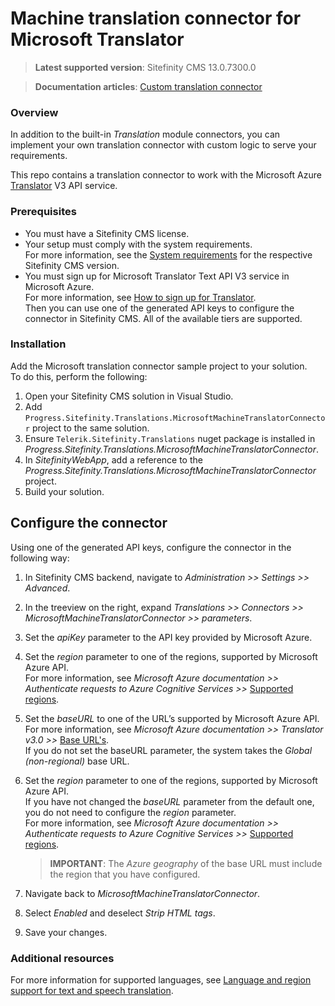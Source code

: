 Machine translation connector for Microsoft Translator
===========================================

>**Latest supported version**: Sitefinity CMS 13.0.7300.0

>**Documentation articles**: [Custom translation connector](http://www.progress.com/documentation/sitefinity-cms/custom-translation-connector)

### Overview
In addition to the built-in *Translation* module connectors, you can implement your own translation connector with custom logic to serve your requirements.

This repo contains a translation connector to work with the Microsoft Azure [Translator](https://azure.microsoft.com/en-us/services/cognitive-services/translator-text-api/) V3 API service. 

### Prerequisites
- You must have a Sitefinity CMS license.
- Your setup must comply with the system requirements.  
 For more information, see the [System requirements](https://docs.sitefinity.com/system-requirements) for the respective Sitefinity CMS version.
- You must sign up for Microsoft Translator Text API V3 service in Microsoft Azure.  
 For more information, see [How to sign up for Translator](https://docs.microsoft.com/en-us/azure/cognitive-services/translator/translator-text-how-to-signup).  
 Then you can use one of the generated API keys to configure the connector in Sitefinity CMS. All of the available tiers are supported.
 
### Installation
Add the Microsoft translation connector sample project to your solution.  
 To do this, perform the following:
1. Open your Sitefinity CMS solution in Visual Studio.
2. Add `Progress.Sitefinity.Translations.MicrosoftMachineTranslatorConnector` project to the same solution.
3. Ensure `Telerik.Sitefinity.Translations` nuget package is installed in _Progress.Sitefinity.Translations.MicrosoftMachineTranslatorConnector_.
4. In _SitefinityWebApp_, add a reference to the _Progress.Sitefinity.Translations.MicrosoftMachineTranslatorConnector_ project.
5. Build your solution.

## Configure the connector
Using one of the generated API keys, configure the connector in the following way:
1. In Sitefinity CMS backend, navigate to _Administration >> Settings >> Advanced_.
2. In the treeview on the right, expand _Translations >> Connectors >> MicrosoftMachineTranslatorConnector >> parameters_.
3. Set the _apiKey_ parameter to the API key provided by Microsoft Azure.
4. Set the _region_ parameter to one of the regions, supported by Microsoft Azure API.  
 For more information, see _Microsoft Azure documentation >> Authenticate requests to Azure Cognitive Services >>_ [Supported regions](https://docs.microsoft.com/en-us/azure/cognitive-services/authentication?tabs=powershell#supported-regions).
4. Set the _baseURL_ to one of the URL’s supported by Microsoft Azure API.  
 For more information, see _Microsoft Azure documentation >> Translator v3.0 >>_ [Base URL's](https://docs.microsoft.com/en-us/azure/cognitive-services/translator/reference/v3-0-reference#base-urls).  
 If you do not set the baseURL parameter, the system takes the _Global (non-regional)_ base URL.
5. Set the _region_ parameter to one of the regions, supported by Microsoft Azure API.  
 If you have not changed the _baseURL_ parameter from the default one, you do not need to configure the _region_ parameter.  
 For more information, see _Microsoft Azure documentation >> Authenticate requests to Azure Cognitive Services >>_ [Supported regions](https://docs.microsoft.com/en-us/azure/cognitive-services/authentication?tabs=powershell#supported-regions).  
 
   >**IMPORTANT**: The _Azure geography_ of the base URL must include the region that you have configured.
6. Navigate back to _MicrosoftMachineTranslatorConnector_.
7. Select _Enabled_ and deselect _Strip HTML tags_.
8. Save your changes.

### Additional resources

For more information for supported languages, see [Language and region support for text and speech translation](https://docs.microsoft.com/en-us/azure/cognitive-services/translator/language-support#translation).